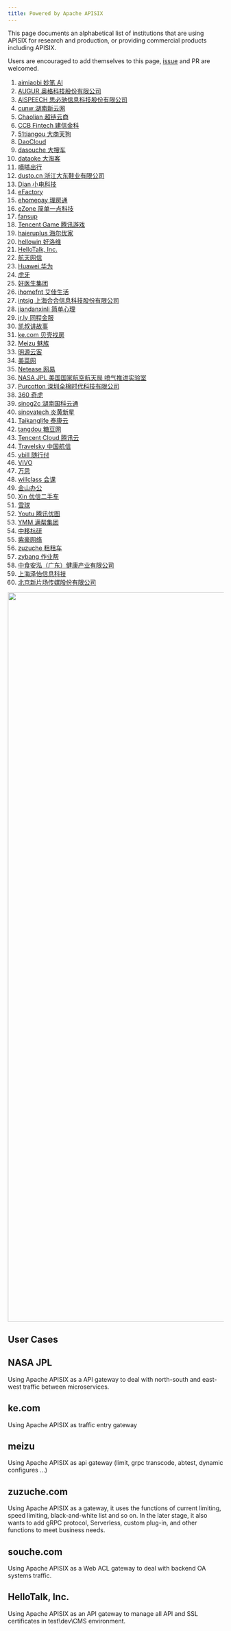 ```yaml
---
title: Powered by Apache APISIX
---
```


<!--
#
# Licensed to the Apache Software Foundation (ASF) under one or more
# contributor license agreements.  See the NOTICE file distributed with
# this work for additional information regarding copyright ownership.
# The ASF licenses this file to You under the Apache License, Version 2.0
# (the "License"); you may not use this file except in compliance with
# the License.  You may obtain a copy of the License at
#
#     http://www.apache.org/licenses/LICENSE-2.0
#
# Unless required by applicable law or agreed to in writing, software
# distributed under the License is distributed on an "AS IS" BASIS,
# WITHOUT WARRANTIES OR CONDITIONS OF ANY KIND, either express or implied.
# See the License for the specific language governing permissions and
# limitations under the License.
#
-->

This page documents an alphabetical list of institutions that are using APISIX for research and production,
or providing commercial products including APISIX.

Users are encouraged to add themselves to this page, [issue](https://github.com/apache/apisix/issues/487) and PR are welcomed.

1. <a href="http://aimiaobi.com/" rel="nofollow">aimiaobi 妙笔 AI</a>
1. <a href="http://www.augurit.com/" rel="nofollow">AUGUR 奥格科技股份有限公司</a>
1. <a href="https://cloud.aispeech.com/" rel="nofollow">AISPEECH 思必驰信息科技股份有限公司</a>
1. <a href="http://www.cunw.com.cn/" rel="nofollow">cunw 湖南新云网</a>
1. <a href="https://www.chaolian360.com/" rel="nofollow">Chaolian 超链云商</a>
1. <a href="https://www.ccbft.com/" rel="nofollow">CCB Fintech 建信金科</a>
1. <a href="http://51tiangou.com/" rel="nofollow">51tiangou 大商天狗</a>
1. <a href="https://www.daocloud.io/" rel="nofollow">DaoCloud</a>
1. <a href="https://www.dasouche.com/" rel="nofollow">dasouche 大搜车</a>
1. <a href="https://www.dataoke.com/" rel="nofollow">dataoke 大淘客</a>
1. <a href="https://www.didachuxing.com/" rel="nofollow">嘀嗒出行</a>
1. <a href="http://dusto.cn/" rel="nofollow">dusto.cn 浙江大东鞋业有限公司</a>
1. <a href="http://dian.so/" rel="nofollow">Dian 小电科技</a>
1. <a href="https://www.efactory-project.eu/" rel="nofollow">eFactory</a>
1. <a href="https://www.ehomepay.com.cn/" rel="nofollow">ehomepay 理房通</a>
1. <a href="https://ezone.work/" rel="nofollow">eZone 简单一点科技</a>
1. <a href="https://fansup.mobi/" rel="nofollow">fansup</a>
1. <a href="https://game.qq.com/" rel="nofollow">Tencent Game 腾讯游戏</a>
1. <a href="http://haieruplus.com/" rel="nofollow">haieruplus 海尔优家</a>
1. <a href="http://www.hellowin.cn/" rel="nofollow">hellowin 好洛维</a>
1. <a href="https://www.hellotalk.com/" rel="nofollow">HelloTalk, Inc.</a>
1. <a href="https://www.htzhiyun.cn/" rel="nofollow">航天网信</a>
1. <a href="http://huawei.com/" rel="nofollow">Huawei 华为</a>
1. <a href="https://www.huya.com/" rel="nofollow">虎牙</a>
1. <a href="http://www.hys.cn/" rel="nofollow">好医生集团</a>
1. <a href="https://www.ihomefnt.com/" rel="nofollow">ihomefnt 艾佳生活</a>
1. <a href="https://www.intsig.com/" rel="nofollow">intsig 上海合合信息科技股份有限公司</a>
1. <a href="https://www.jiandanxinli.com/" rel="nofollow">jiandanxinli 简单心理</a>
1. <a href="https://jr.ly.com/" rel="nofollow">jr.ly 同程金服</a>
1. <a href="https://www.kaishustory.com/" rel="nofollow">凯叔讲故事</a>
1. <a href="https://www.ke.com/" rel="nofollow">ke.com 贝壳找房</a>
1. <a href="https://www.meizu.com/" rel="nofollow">Meizu 魅族</a>
1. <a href="https://www.mingyuanyun.com/" rel="nofollow">明源云客</a>
1. <a href="https://www.meicai.cn/" rel="nofollow">美菜网</a>
1. <a href="http://www.163.com" rel="nofollow">Netease 网易</a>
1. <a href="https://www.jpl.nasa.gov" rel="nofollow">NASA JPL 美国国家航空航天局 喷气推进实验室</a>
1. <a href="https://www.purcotton.com/" rel="nofollow">Purcotton 深圳全棉时代科技有限公司</a>
1. <a href="https://www.360.cn/" rel="nofollow">360 奇虎</a>
1. <a href="http://sinog2c.com" rel="nofollow">sinog2c 湖南国科云通</a>
1. <a href="https://www.sinovatech.com" rel="nofollow">sinovatech 炎黄新星</a>
1. <a href="http://taikang.com/" rel="nofollow">Taikanglife 泰康云</a>
1. <a href="http://www.tangdou.com/" rel="nofollow">tangdou 糖豆网</a>
1. <a href="https://cloud.tencent.com/" rel="nofollow">Tencent Cloud 腾讯云</a>
1. <a href="http://travelsky.com" rel="nofollow"> Travelsky 中国航信</a>
1. <a href="https://vbill.cn/" rel="nofollow">vbill 随行付</a>
1. <a href="https://www.vivo.com/hk/zh/" rel="nofollow">VIVO</a>
1. <a href="https://www.teamones.cn/" rel="nofollow">万思</a>
1. <a href="https://www.willclass.com/" rel="nofollow">willclass 会课</a>
1. <a href="https://www.wps.cn/" rel="nofollow">金山办公</a>
1. <a href="https://www.xin.com/" rel="nofollow">Xin 优信二手车</a>
1. <a href="https://xueqiu.com/" rel="nofollow">雪球</a>
1. <a href="https://open.youtu.qq.com/" rel="nofollow">Youtu 腾讯优图</a>
1. <a href="http://www.ymm56.com/" rel="nofollow">YMM 满帮集团</a>
1. <a href="https://hy.10086.cn/" rel="nofollow">中移杭研</a>
1. <a href="https://www.zihao.biz/" rel="nofollow">紫豪网络</a>
1. <a href="https://www.zuzuche.com/" rel="nofollow">zuzuche 租租车</a>
1. <a href="https://www.zybang.com/" rel="nofollow">zybang 作业帮</a>
1. <a href="http://zhi20.com/" rel="nofollow">中食安泓（广东）健康产业有限公司</a>
1. <a href="https://appadvice.com/app/e5-8c-bb-e6-82-a3-e5-ae-a2-e6-9c-8d/1502073770" rel="nofollow">上海泽怡信息科技</a>
1. <a href="https://www.xinpianchang.com" rel="nofollow">北京新片场传媒股份有限公司</a>

<img src="https://user-images.githubusercontent.com/40708551/109484046-f7c4e280-7aa5-11eb-9d71-aab90830773a.png" width="725" height="1700" />

## User Cases

## NASA JPL

Using Apache APISIX as a API gateway to deal with north-south and east-west traffic between microservices.

## ke.com

Using Apache APISIX as traffic entry gateway

## meizu

Using Apache APISIX as api gateway (limit, grpc transcode, abtest, dynamic configures ...)

## zuzuche.com

Using Apache APISIX as a gateway, it uses the functions of current limiting, speed limiting, black-and-white list and so on. In the later stage, it also wants to add gRPC protocol, Serverless, custom plug-in, and other functions to meet business needs.

## souche.com

Using Apache APISIX as a Web ACL gateway to deal with backend OA systems traffic.

## HelloTalk, Inc.

Using Apache APISIX as an API gateway to manage all API and SSL certificates in test\dev\CMS environment.
